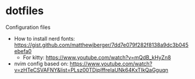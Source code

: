 # dotfiles
Configuration files

* How to install nerd fonts: https://gist.github.com/matthewjberger/7dd7e079f282f8138a9dc3b045ebefa0
  * For kitty: https://www.youtube.com/watch?v=mQdB_kHyZn8 
* nvim config based on: https://www.youtube.com/watch?v=zHTeCSVAFNY&list=PLsz00TDipIffreIaUNk64KxTIkQaGguqn
